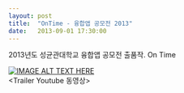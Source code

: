 ```yaml
---
layout: post
title:  "OnTime - 융합앱 공모전 2013"
date:   2013-09-01 17:30:00
---
```

2013년도 성균관대학교 융합앱 공모전 출품작. On Time

[![IMAGE ALT TEXT HERE](http://img.youtube.com/vi/XMbLIQ5UFYk/0.jpg)](http://www.youtube.com/watch?v=XMbLIQ5UFYk)
<br>\<Trailer Youtube 동영상\>
